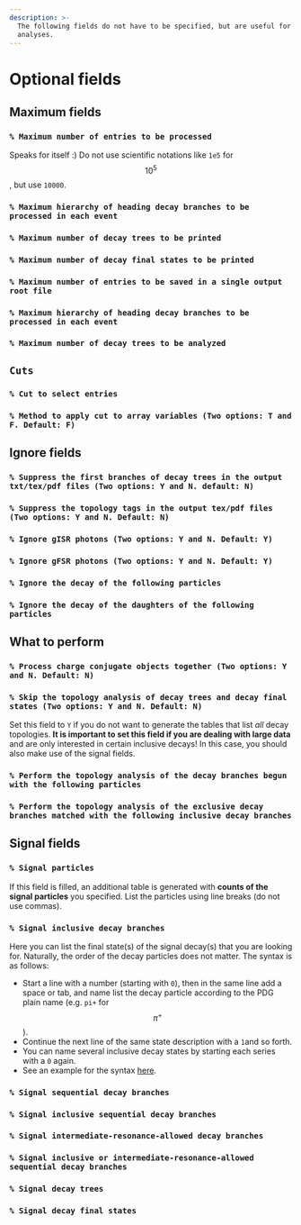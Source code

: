 ```yaml
---
description: >-
  The following fields do not have to be specified, but are useful for larger
  analyses.
---
```


# Optional fields

## Maximum fields

### **`% Maximum number of entries to be processed`**

Speaks for itself :\) Do not use scientific notations like `1e5` for $$10^5$$, but use `10000`.

### **`% Maximum hierarchy of heading decay branches to be processed in each event`**

### **`% Maximum number of decay trees to be printed`**

### **`% Maximum number of decay final states to be printed`**

### **`% Maximum number of entries to be saved in a single output root file`**

### **`% Maximum hierarchy of heading decay branches to be processed in each event`**

### **`% Maximum number of decay trees to be analyzed`**

## **`Cuts`**

### **`% Cut to select entries`**

### **`% Method to apply cut to array variables (Two options: T and F. Default: F)`**

## Ignore fields

### **`% Suppress the first branches of decay trees in the output txt/tex/pdf files (Two options: Y and N. default: N)`**

### **`% Suppress the topology tags in the output tex/pdf files (Two options: Y and N. Default: N)`**

### **`% Ignore gISR photons (Two options: Y and N. Default: Y)`**

### **`% Ignore gFSR photons (Two options: Y and N. Default: Y)`**

### **`% Ignore the decay of the following particles`**

### **`% Ignore the decay of the daughters of the following particles`**

## What to perform

### **`% Process charge conjugate objects together (Two options: Y and N. Default: N)`**

### **`% Skip the topology analysis of decay trees and decay final states (Two options: Y and N. Default: N)`**

Set this field to `Y` if you do not want to generate the tables that list _all_ decay topologies. **It is important to set this field if you are dealing with large data** and are only interested in certain inclusive decays! In this case, you should also make use of the signal fields.

### **`% Perform the topology analysis of the decay branches begun with the following particles`**

### **`% Perform the topology analysis of the exclusive decay branches matched with the following inclusive decay branches`**

## Signal fields

### **`% Signal particles`**

If this field is filled, an additional table is generated with **counts of the signal particles** you specified. List the particles using line breaks \(do not use commas\).

### **`% Signal inclusive decay branches`**

Here you can list the final state\(s\) of the signal decay\(s\) that you are looking for. Naturally, the order of the decay particles does not matter. The syntax is as follows:

* Start a line with a number \(starting with `0`\), then in the same line add a space or tab, and name list the decay particle according to the PDG plain name \(e.g. `pi+` for $$\pi^+$$\).
* Continue the next line of the same state description with a `1`and so forth.
* You can name several inclusive decay states by starting each series with a `0` again.
* See an example for the syntax [here](https://github.com/redeboer/BOSS_Afterburner/blob/master/boss/workarea/Analysis/TopoAna/v1.6.9/tutorials/ta4_signals/ta42_sig_inc_evt_brs/ta423/uubar_topoana.card).

### **`% Signal sequential decay branches`**

### **`% Signal inclusive sequential decay branches`**

### **`% Signal intermediate-resonance-allowed decay branches`**

### **`% Signal inclusive or intermediate-resonance-allowed sequential decay branches`**

### **`% Signal decay trees`**

### **`% Signal decay final states`**

